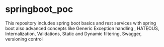 # springboot_poc
This repository includes spring boot basics and rest services with spring boot also advanced concepts like Generic Exception handling , HATEOUS, Internalization, Validations, Static and Dynamic filtering, Swagger, versioning control
